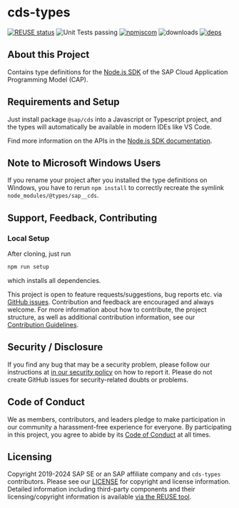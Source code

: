 # cds-types

[![REUSE status](https://api.reuse.software/badge/github.com/cap-js/cds-types)](https://api.reuse.software/info/github.com/cap-js/cds-types)
![Unit Tests passing](https://github.com/cap-js/cds-types/actions/workflows/test.yml/badge.svg)
[![npmjscom](https://img.shields.io/npm/v/@cap-js/cds-types?color=green&label=npmjs.com)](https://www.npmjs.com/package/@cap-js/cds-types)
![downloads](https://img.shields.io/npm/dw/@cap-js/cds-types)
[![deps](https://img.shields.io/librariesio/release/npm/@cap-js/cds-types?label=Dependencies)](https://www.npmjs.com/package/@cap-js/cds-types?activeTab=dependencies)


## About this Project

Contains type definitions for the [Node.js SDK](https://cap.cloud.sap/docs/node.js/) of the SAP Cloud Application Programming Model (CAP).

## Requirements and Setup

Just install package `@sap/cds` into a Javascript or Typescript project, and the types will automatically be available in modern IDEs like VS Code.

Find more information on the APIs in the [Node.js SDK documentation](https://cap.cloud.sap/docs/node.js/).

## Note to Microsoft Windows Users
If you rename your project after you installed the type definitions on Windows, you have to rerun `npm install` to correctly recreate the symlink `node_modules/@types/sap__cds`.

## Support, Feedback, Contributing

### Local Setup

After cloning, just run

```sh
npm run setup
```

which installs all dependencies.

This project is open to feature requests/suggestions, bug reports etc. via [GitHub issues](https://github.com/cap-js/cds-types/issues). Contribution and feedback are encouraged and always welcome. For more information about how to contribute, the project structure, as well as additional contribution information, see our [Contribution Guidelines](CONTRIBUTING.md).


## Security / Disclosure

If you find any bug that may be a security problem, please follow our instructions at [in our security policy](https://github.com/SAP/.github/blob/main/SECURITY.md) on how to report it. Please do not create GitHub issues for security-related doubts or problems.

## Code of Conduct

We as members, contributors, and leaders pledge to make participation in our community a harassment-free experience for everyone. By participating in this project, you agree to abide by its [Code of Conduct](https://github.com/SAP/.github/blob/main/CODE_OF_CONDUCT.md) at all times.

## Licensing

Copyright 2019-2024 SAP SE or an SAP affiliate company and `cds-types` contributors. Please see our [LICENSE](LICENSE) for copyright and license information. Detailed information including third-party components and their licensing/copyright information is available [via the REUSE tool](https://api.reuse.software/info/github.com/cap-js/cds-types).
